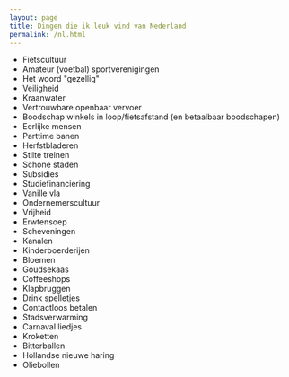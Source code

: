 ```yaml
---
layout: page
title: Dingen die ik leuk vind van Nederland
permalink: /nl.html
---
```


* Fietscultuur
* Amateur (voetbal) sportverenigingen
* Het woord "gezellig"
* Veiligheid
* Kraanwater
* Vertrouwbare openbaar vervoer
* Boodschap winkels in loop/fietsafstand (en betaalbaar boodschapen)
* Eerlijke mensen
* Parttime banen
* Herfstbladeren
* Stilte treinen
* Schone staden
* Subsidies
* Studiefinanciering
* Vanille vla
* Ondernemerscultuur
* Vrijheid
* Erwtensoep
* Scheveningen
* Kanalen
* Kinderboerderijen
* Bloemen
* Goudsekaas
* Coffeeshops
* Klapbruggen
* Drink spelletjes
* Contactloos betalen
* Stadsverwarming
* Carnaval liedjes
* Kroketten
* Bitterballen
* Hollandse nieuwe haring
* Oliebollen